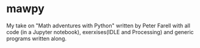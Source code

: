 # mawpy
My take on "Math adventures with Python" written by Peter Farell with all code (in a Jupyter notebook), exerxises(IDLE and Processing) and generic programs written along.
